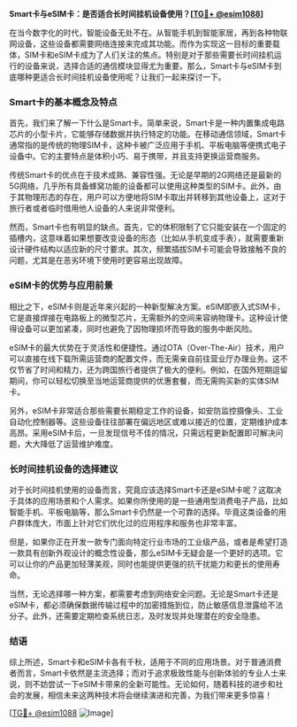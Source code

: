 **Smart卡与eSIM卡：是否适合长时间挂机设备使用？[[TG💪+ @esim1088](https://t.me/s/esim1088)]**

在当今数字化的时代，智能设备无处不在。从智能手机到智能家居，再到各种物联网设备，这些设备都需要网络连接来完成其功能。而作为实现这一目标的重要载体，SIM卡和eSIM卡成为了人们关注的焦点。特别是对于那些需要长时间挂机运行的设备来说，选择合适的通信模块显得尤为重要。那么，Smart卡与eSIM卡到底哪种更适合长时间挂机设备使用呢？让我们一起来探讨一下。

### Smart卡的基本概念及特点

首先，我们来了解一下什么是Smart卡。简单来说，Smart卡是一种内置集成电路芯片的小型卡片，它能够存储数据并执行特定的功能。在移动通信领域，Smart卡通常指的是传统的物理SIM卡，这种卡被广泛应用于手机、平板电脑等便携式电子设备中。它的主要特点是体积小巧、易于携带，并且支持更换运营商服务。

传统Smart卡的优点在于技术成熟、兼容性强。无论是早期的2G网络还是最新的5G网络，几乎所有具备蜂窝功能的设备都可以使用这种类型的SIM卡。此外，由于其物理形态的存在，用户可以方便地将SIM卡取出并转移到其他设备上，这对于旅行者或者临时借用他人设备的人来说非常便利。

然而，Smart卡也有明显的缺点。首先，它的体积限制了它只能安装在一个固定的插槽内，这意味着如果想要改变设备的形态（比如从手机变成手表），就需要重新设计硬件结构以适应新的尺寸要求。其次，频繁插拔SIM卡可能会导致接触不良的问题，尤其是在恶劣环境下使用时更容易出现故障。

### eSIM卡的优势与应用前景

相比之下，eSIM卡则是近年来兴起的一种新型解决方案。eSIM即嵌入式SIM卡，它是直接焊接在电路板上的微型芯片，无需额外的空间来容纳物理卡。这种设计使得设备可以更加紧凑，同时也避免了因物理损坏而导致的服务中断风险。

eSIM卡的最大优势在于灵活性和便捷性。通过OTA（Over-The-Air）技术，用户可以直接在线下载所需运营商的配置文件，而无需亲自前往营业厅办理业务。这不仅节省了时间和精力，还为跨国旅行者提供了极大的便利。例如，在国外短期逗留期间，你可以轻松切换至当地运营商提供的优惠套餐，而无需购买新的实体SIM卡。

另外，eSIM卡非常适合那些需要长期稳定工作的设备，如安防监控摄像头、工业自动化控制器等。这些设备往往部署在偏远地区或难以接近的位置，定期维护成本高昂。采用eSIM卡后，一旦发现信号不佳的情况，只需远程更新配置即可解决问题，大大降低了运营维护难度。

### 长时间挂机设备的选择建议

对于长时间挂机使用的设备而言，究竟应该选择Smart卡还是eSIM卡呢？这取决于具体的应用场景和个人需求。如果你所使用的是一些通用型消费电子产品，比如智能手机、平板电脑等，那么Smart卡仍然是一个可靠的选择。毕竟这类设备的用户群体庞大，市面上针对它们优化过的应用程序和服务也非常丰富。

但是，如果你正在开发一款专门面向特定行业市场的工业级产品，或者是希望打造一款具有创新外观设计的概念性设备，那么eSIM卡无疑会是一个更好的选项。它可以让你的产品更加轻薄美观，同时也能提供更强的抗干扰能力和更长的使用寿命。

当然，无论选择哪一种方案，都需要考虑到网络安全问题。无论是Smart卡还是eSIM卡，都必须确保数据传输过程中的加密措施到位，防止敏感信息泄露给不法分子。此外，还需要定期检查系统日志，及时发现并处理潜在的安全隐患。

### 结语

综上所述，Smart卡和eSIM卡各有千秋，适用于不同的应用场景。对于普通消费者而言，Smart卡依然是主流选择；而对于追求极致性能与创新体验的专业人士来说，则不妨尝试一下eSIM卡带来的全新可能性。无论如何，随着科技的进步和社会的发展，相信未来这两种技术将会继续演进和完善，为我们带来更多惊喜！

[[TG💪+ @esim1088](https://t.me/s/esim1088) ![Image](https://i.postimg.cc/4NQfJmqS/Snipaste-2025-05-13-00-14-12.png)]